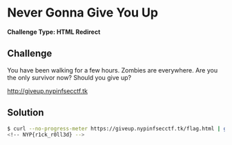 # Never Gonna Give You Up

**Challenge Type: HTML Redirect**

## Challenge
You have been walking for a few hours. Zombies are everywhere. Are you the only survivor now? Should you give up?

http://giveup.nypinfsecctf.tk

## Solution
```bash
$ curl --no-progress-meter https://giveup.nypinfsecctf.tk/flag.html | grep -i "NYP{.*}"
<!-- NYP{r1ck_r0ll3d} -->
```

